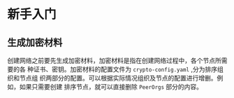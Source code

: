 # 新手入门

## 生成加密材料

创建网络之前要先生成加密材料，加密材料是指在创建网络过程中，各个节点所需要的各
种证书、密钥。加密材料的配置文件为 `crypto-config.yaml` ,分为排序组织和节点组
织两部分的配置。可以根据实际情况组织及节点的配置进行增删。例如，如果只需要创建
排序节点，就可以直接删除 `PeerOrgs` 部分的内容。 
